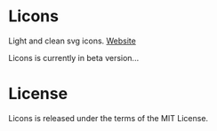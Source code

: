 # Licons
Light and clean svg icons.
[Website](https://licons.io)

Licons is currently in beta version...

# License
Licons is released under the terms of the MIT License.
